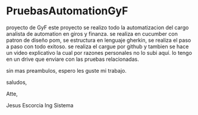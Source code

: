 # PruebasAutomationGyF
proyecto de GyF
este proyecto se realizo todo la automatizacion del cargo analista de automation en giros y finanza. se realiza en cucumber con patron de diseño pom, se estructura en lenguaje gherkin, se realiza el paso a paso con todo exitoso. se realiza el cargue por github y tambien se hace un video explicativo la cual por razones personales no lo subi aquí. lo tengo en un drive que enviare con las pruebas relacionadas.

sin mas preambulos, espero les guste mi trabajo.

saludos,

Atte,

Jesus Escorcia Ing Sistema
